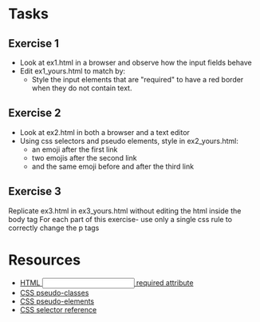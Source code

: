 # Tasks
## Exercise 1
* Look at ex1.html in a browser and observe how the input fields behave
* Edit ex1_yours.html to match by:
  * Style the input elements that are "required" to have a red border when they do not contain text.

## Exercise 2
* Look at ex2.html in both a browser and a text editor
* Using css selectors and pseudo elements, style in ex2_yours.html:
  * an emoji after the first link
  * two emojis after the second link
  * and the same emoji before and after the third link

## Exercise 3
Replicate ex3.html in ex3_yours.html without editing the html inside the body tag
For each part of this exercise- use only a single css rule to correctly change the p tags

# Resources
* [HTML <input> required attribute](https://www.w3schools.com/tags/att_input_required.asp)
* [CSS pseudo-classes](https://developer.mozilla.org/en-US/docs/Web/CSS/Pseudo-classes)
* [CSS pseudo-elements](https://www.w3schools.com/css/css_pseudo_elements.asp)
* [CSS selector reference](https://www.w3schools.com/cssref/css_selectors.asp)